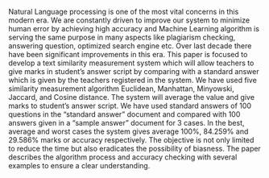 Natural Language processing is one of the most vital concerns in this modern era. We are constantly driven to improve our system to minimize human error by achieving high accuracy and Machine Learning algorithm is serving the same purpose in many aspects like plagiarism checking, answering question, optimized search engine etc. Over last decade there have been significant improvements in this era. This paper is focused to develop a text similarity measurement system which will allow teachers to give marks in student’s answer script by comparing with a standard answer which is given by the teachers registered in the system. We have used five similarity measurement algorithm Euclidean, Manhattan, Minyowski, Jaccard, and Cosine distance. The system will average the value and give marks to student’s answer script. We have used standard answers of 100 questions in the “standard answer” document and compared with 100 answers given in a “sample answer” document for 3 cases. In the best, average and worst cases the system gives average 100%, 84.259% and 29.586% marks or accuracy respectively. The objective is not only limited to reduce the time but also eradicates the possibility of biasness. The paper describes the algorithm process and accuracy checking with several examples to ensure a clear understanding.


